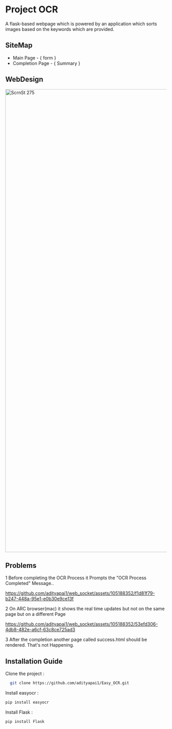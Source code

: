 
# Project OCR 

A flask-based webpage which is powered by an application which sorts images based on the keywords which are provided.





## SiteMap

- Main Page - { form }
- Completion Page - { Summary }


## WebDesign
<img width="1440" alt="ScrnSt  275" src="https://github.com/adityapai1/web_socket/assets/105188352/d381ec05-b8be-4629-b016-b9c3fd23e830">

## Problems

1 Before completing the OCR Process it Prompts the "OCR Process Completed" Message..

https://github.com/adityapai1/web_socket/assets/105188352/f1d81f79-b247-448a-95e1-e0b30e9ce13f


2  On ARC browser(mac) it shows the real time updates but not on the same page but on a different Page


https://github.com/adityapai1/web_socket/assets/105188352/53efd306-4db8-482e-a6cf-63c8ce725ad3

3 After the completion another page called success.html should be rendered. That's not Happening.



## Installation Guide

Clone the project : 

```bash
  git clone https://github.com/adityapai1/Easy_OCR.git
```


Install easyocr : 

```bash
pip install easyocr
```


Install Flask : 

```bash
pip install Flask
```




